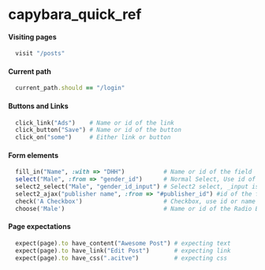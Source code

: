 capybara_quick_ref
==================
#### Visiting pages
```ruby
  visit "/posts"
```
#### Current path
```ruby
  current_path.should == "/login"
```
#### Buttons and Links
```ruby
  click_link("Ads")    # Name or id of the link
  click_button("Save") # Name or id of the button
  click_on("some")     # Either link or button
```
#### Form elements
```ruby
  fill_in("Name", :with => "DHH")           # Name or id of the field  # Text field
  select("Male", :from => "gender_id")      # Normal Select, Use id of the field
  select2_select("Male", "gender_id_input") # Select2 select, _input is necessory
  select2_ajax("publisher name", :from => "#publisher_id") #id of the field
  check('A Checkbox')                       # Checkbox, use id or name
  choose('Male')                            # Name or id of the Radio Button
```
#### Page expectations
```ruby
  expect(page).to have_content("Awesome Post") # expecting text  
  expect(page).to have_link("Edit Post")       # expecting link
  expect(page).to have_css(".acitve")          # expecting css
```

